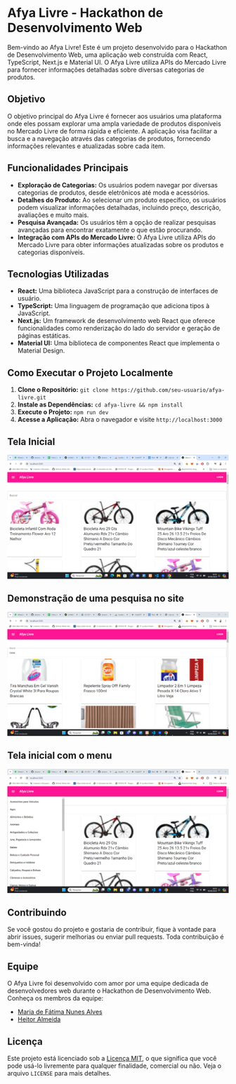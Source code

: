 # Afya Livre - Hackathon de Desenvolvimento Web

Bem-vindo ao Afya Livre! Este é um projeto desenvolvido para o Hackathon de Desenvolvimento Web, uma aplicação web construída com React, TypeScript, Next.js e Material UI. O Afya Livre utiliza APIs do Mercado Livre para fornecer informações detalhadas sobre diversas categorias de produtos.

## Objetivo

O objetivo principal do Afya Livre é fornecer aos usuários uma plataforma onde eles possam explorar uma ampla variedade de produtos disponíveis no Mercado Livre de forma rápida e eficiente. A aplicação visa facilitar a busca e a navegação através das categorias de produtos, fornecendo informações relevantes e atualizadas sobre cada item.

## Funcionalidades Principais

- **Exploração de Categorias:** Os usuários podem navegar por diversas categorias de produtos, desde eletrônicos até moda e acessórios.
- **Detalhes do Produto:** Ao selecionar um produto específico, os usuários podem visualizar informações detalhadas, incluindo preço, descrição, avaliações e muito mais.
- **Pesquisa Avançada:** Os usuários têm a opção de realizar pesquisas avançadas para encontrar exatamente o que estão procurando.
- **Integração com APIs do Mercado Livre:** O Afya Livre utiliza APIs do Mercado Livre para obter informações atualizadas sobre os produtos e categorias disponíveis.

## Tecnologias Utilizadas

- **React:** Uma biblioteca JavaScript para a construção de interfaces de usuário.
- **TypeScript:** Uma linguagem de programação que adiciona tipos à JavaScript.
- **Next.js:** Um framework de desenvolvimento web React que oferece funcionalidades como renderização do lado do servidor e geração de páginas estáticas.
- **Material UI:** Uma biblioteca de componentes React que implementa o Material Design.

## Como Executar o Projeto Localmente

1. **Clone o Repositório:** `git clone https://github.com/seu-usuario/afya-livre.git`
2. **Instale as Dependências:** `cd afya-livre && npm install`
3. **Execute o Projeto:** `npm run dev`
4. **Acesse a Aplicação:** Abra o navegador e visite `http://localhost:3000`

## Tela Inicial

![Foto Home Site](/public/foto-home-site.png)

## Demonstração de uma pesquisa no site

![Foto Demonstração Busca](/public/foto-home-busca.png)

## Tela inicial com o menu

![Tela inicial com o menu](/public/foto-home-menu.png)

## Contribuindo

Se você gostou do projeto e gostaria de contribuir, fique à vontade para abrir issues, sugerir melhorias ou enviar pull requests. Toda contribuição é bem-vinda!

## Equipe

O Afya Livre foi desenvolvido com amor por uma equipe dedicada de desenvolvedores web durante o Hackathon de Desenvolvimento Web. Conheça os membros da equipe:

- [Maria de Fátima Nunes Alves](https://github.com/alvesmariadefatima)
- [Heitor Almeida](https://github.com/HeitorAllmeida)

## Licença

Este projeto está licenciado sob a [Licença MIT](https://opensource.org/licenses/MIT), o que significa que você pode usá-lo livremente para qualquer finalidade, comercial ou não. Veja o arquivo `LICENSE` para mais detalhes.
